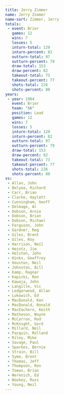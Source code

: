 ```yaml
---
title: Jerry Zimmer
name: Jerry Zimmer
name-sort: Zimmer, Jerry
totals:
 - event: Brier
   games: 12
   wins: 7
   losses: 5
   inturn-total: 129
   inturn-percent: 82
   outturn-total: 97
   outturn-percent: 79
   draw-total: 153
   draw-percent: 82
   takeout-total: 73
   takeout-percent: 77
   shots-total: 226
   shots-percent: 80
years:
 - year: 1984
   event: Brier
   team: "SK"
   position: Lead
   games: 12
   wins: 7
   losses: 5
   inturn-total: 129
   inturn-percent: 82
   outturn-total: 97
   outturn-percent: 79
   draw-total: 153
   draw-percent: 82
   takeout-total: 73
   takeout-percent: 77
   shots-total: 226
   shots-percent: 80
vs:
 - Allan, John
 - Belyea, Richard
 - Carr, Brian
 - Clarke, Haylett
 - Cunningham, Geoff
 - Delmage, Al
 - Dobson, Arnie
 - Dobson, Brian
 - Dobson, Michael
 - Ferguson, John
 - Gardner, Reg
 - Giles, Brent
 - Giles, Roy
 - Harrison, Neil
 - Heintz, Jim
 - Helston, John
 - Hinks, Geoffrey
 - Houston, Neil
 - Johnston, Bill
 - Kamp, Ragnar
 - Kapicki, Ron
 - Kawaja, John
 - Langille, Vic
 - Ledgerwood, Allan
 - Lukowich, Ed
 - MacDonald, Ken
 - MacDonald, Ronald
 - MacEachern, Keith
 - Matheson, Wayne
 - McCarron, Rod
 - McKnight, Gord
 - Millard, Neil
 - Pacquin, Rolland
 - Riley, Mike
 - Savage, Paul
 - Sparkes, Bernie
 - Strain, Bill
 - Syme, Brent
 - Thomas, Jeff
 - Thompson, Ron
 - Toews, Brian
 - Werenich, Ed
 - Wookey, Russ
 - Young, Neil
---
```

